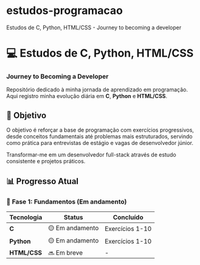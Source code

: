 # estudos-programacao
Estudos de C, Python, HTML/CSS  - Journey to becoming a developer

# 💻 Estudos de C, Python, HTML/CSS 
### Journey to Becoming a Developer

Repositório dedicado à minha jornada de aprendizado em programação. Aqui registro minha evolução diária em **C**, **Python** e **HTML/CSS**.

## 🎯 Objetivo
O objetivo é reforçar a base de programação com exercícios progressivos, desde conceitos fundamentais até problemas mais estruturados, servindo como prática para entrevistas de estágio e vagas de desenvolvedor júnior.

Transformar-me em um desenvolvedor full-stack através de estudo consistente e projetos práticos.

## 📊 Progresso Atual

### 🌱 **Fase 1: Fundamentos** (Em andamento)
| Tecnologia | Status | Concluído |
|------------|--------|-----------|
| **C** | 🟡 Em andamento | Exercícios 1-10 |
| **Python** | 🟡 Em andamento | Exercícios 1-10 |
| **HTML/CSS** | 🔜 Em breve | - |
